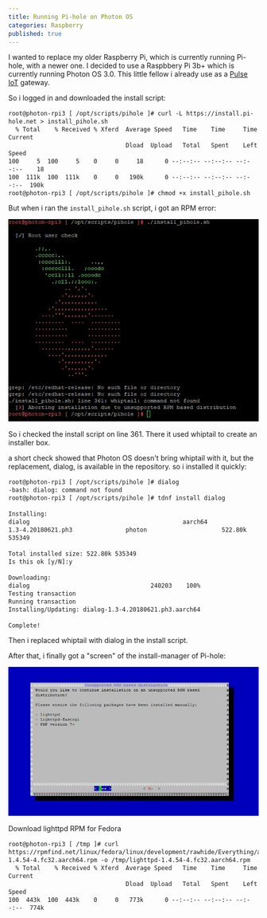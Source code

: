 ```yaml
---
title: Running Pi-hole on Photon OS
categories: Raspberry
published: true
---
```

I wanted to replace my older Raspberry Pi, which is currently running Pi-hole, with a newer one. I decided to use a Raspbbery Pi 3b+ which is currently running Photon OS 3.0.
This little fellow i already use as a [Pulse IoT](https://www.vmware.com/products/pulse-iot-device-management.html) gateway.

So i logged in and downloaded the install script:

```
root@photon-rpi3 [ /opt/scripts/pihole ]# curl -L https://install.pi-hole.net > install_pihole.sh
  % Total    % Received % Xferd  Average Speed   Time    Time     Time  Current
                                 Dload  Upload   Total   Spent    Left  Speed
100     5  100     5    0     0     18      0 --:--:-- --:--:-- --:--:--    18
100  111k  100  111k    0     0   190k      0 --:--:-- --:--:-- --:--:--  190k
root@photon-rpi3 [ /opt/scripts/pihole ]# chmod +x install_pihole.sh
```

But when i ran the ```install_pihole.sh``` script, i got an RPM error:

![](/images/pihole_install_error.JPG)

So i checked the install script on line 361.
There it used whiptail to create an installer box.

a short check showed that Photon OS doesn't bring whiptail with it, but the replacement, dialog, is available in the repository.
so i installed it quickly:

```
root@photon-rpi3 [ /opt/scripts/pihole ]# dialog
-bash: dialog: command not found
root@photon-rpi3 [ /opt/scripts/pihole ]# tdnf install dialog

Installing:
dialog                                           aarch64                  1.3-4.20180621.ph3               photon                     522.80k 535349

Total installed size: 522.80k 535349
Is this ok [y/N]:y

Downloading:
dialog                                  240203    100%
Testing transaction
Running transaction
Installing/Updating: dialog-1.3-4.20180621.ph3.aarch64

Complete!
```

Then i replaced whiptail with dialog in the install script.

After that, i finally got a "screen" of the install-manager of Pi-hole:

![](/images/pihole_install_1st.JPG)


Download lighttpd RPM for Fedora
```
root@photon-rpi3 [ /tmp ]# curl https://rpmfind.net/linux/fedora/linux/development/rawhide/Everything/aarch64/os/Packages/l/lighttpd-1.4.54-4.fc32.aarch64.rpm -o /tmp/lighttpd-1.4.54-4.fc32.aarch64.rpm
  % Total    % Received % Xferd  Average Speed   Time    Time     Time  Current
                                 Dload  Upload   Total   Spent    Left  Speed
100  443k  100  443k    0     0   773k      0 --:--:-- --:--:-- --:--:--  774k
```


